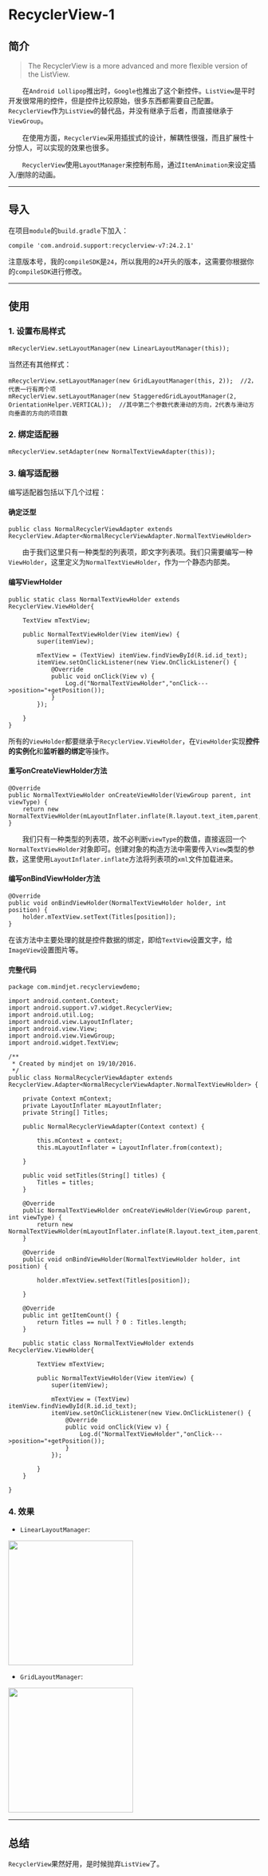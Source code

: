# RecyclerView-1

## 简介

>  
>The RecyclerView is a more advanced and more flexible version of the ListView.  
>  


　　在`Android Lollipop`推出时，`Google`也推出了这个新控件。`ListView`是平时开发很常用的控件，但是控件比较原始，很多东西都需要自己配置。`RecyclerView`作为`ListView`的替代品，并没有继承于后者，而直接继承于`ViewGroup`。  

　　在使用方面，`RecyclerView`采用插拔式的设计，解耦性很强，而且扩展性十分惊人，可以实现的效果也很多。  

　　`RecyclerView`使用`LayoutManager`来控制布局，通过`ItemAnimation`来设定插入/删除的动画。

---

## 导入
在项目`module`的`build.gradle`下加入：

```
compile 'com.android.support:recyclerview-v7:24.2.1'
```
注意版本号，我的`compileSDK`是`24`，所以我用的`24`开头的版本，这需要你根据你的`compileSDK`进行修改。

---


## 使用
### 1. 设置布局样式

```
mRecyclerView.setLayoutManager(new LinearLayoutManager(this));
```
当然还有其他样式：

```
mRecyclerView.setLayoutManager(new GridLayoutManager(this, 2));  //2，代表一行有两个项
mRecyclerView.setLayoutManager(new StaggeredGridLayoutManager(2, OrientationHelper.VERTICAL));  //其中第二个参数代表滑动的方向，2代表与滑动方向垂直的方向的项目数
```  

### 2. 绑定适配器

```
mRecyclerView.setAdapter(new NormalTextViewAdapter(this));
```

### 3. 编写适配器

编写适配器包括以下几个过程：  

#### 确定泛型 

```
public class NormalRecyclerViewAdapter extends RecyclerView.Adapter<NormalRecyclerViewAdapter.NormalTextViewHolder>
```

　　由于我们这里只有一种类型的列表项，即文字列表项。我们只需要编写一种`ViewHolder`，这里定义为`NormalTextViewHolder`，作为一个静态内部类。

#### 编写ViewHolder

```
public static class NormalTextViewHolder extends RecyclerView.ViewHolder{

    TextView mTextView;

    public NormalTextViewHolder(View itemView) {
        super(itemView);

        mTextView = (TextView) itemView.findViewById(R.id.id_text);
        itemView.setOnClickListener(new View.OnClickListener() {
            @Override
            public void onClick(View v) {
                Log.d("NormalTextViewHolder","onClick--->position="+getPosition());
            }
        });

    }
}
```

所有的`ViewHolder`都要继承于`RecyclerView.ViewHolder`，在`ViewHolder`实现**控件的实例化**和**监听器的绑定**等操作。

#### 重写onCreateViewHolder方法

```
@Override
public NormalTextViewHolder onCreateViewHolder(ViewGroup parent, int viewType) {
    return new NormalTextViewHolder(mLayoutInflater.inflate(R.layout.text_item,parent,false));
}
```

　　我们只有一种类型的列表项，故不必判断`viewType`的数值，直接返回一个`NormalTextViewHolder`对象即可。创建对象的构造方法中需要传入`View`类型的参数，这里使用`LayoutInflater.inflate`方法将列表项的`xml`文件加载进来。

#### 编写onBindViewHolder方法

```
@Override
public void onBindViewHolder(NormalTextViewHolder holder, int position) {
    holder.mTextView.setText(Titles[position]);
}
```
在该方法中主要处理的就是控件数据的绑定，即给`TextView`设置文字，给`ImageView`设置图片等。

#### 完整代码

```
package com.mindjet.recyclerviewdemo;

import android.content.Context;
import android.support.v7.widget.RecyclerView;
import android.util.Log;
import android.view.LayoutInflater;
import android.view.View;
import android.view.ViewGroup;
import android.widget.TextView;

/**
 * Created by mindjet on 19/10/2016.
 */
public class NormalRecyclerViewAdapter extends RecyclerView.Adapter<NormalRecyclerViewAdapter.NormalTextViewHolder> {

    private Context mContext;
    private LayoutInflater mLayoutInflater;
    private String[] Titles;

    public NormalRecyclerViewAdapter(Context context) {

        this.mContext = context;
        this.mLayoutInflater = LayoutInflater.from(context);

    }

    public void setTitles(String[] titles) {
        Titles = titles;
    }

    @Override
    public NormalTextViewHolder onCreateViewHolder(ViewGroup parent, int viewType) {
        return new NormalTextViewHolder(mLayoutInflater.inflate(R.layout.text_item,parent,false));
    }

    @Override
    public void onBindViewHolder(NormalTextViewHolder holder, int position) {

        holder.mTextView.setText(Titles[position]);

    }

    @Override
    public int getItemCount() {
        return Titles == null ? 0 : Titles.length;
    }

    public static class NormalTextViewHolder extends RecyclerView.ViewHolder{

        TextView mTextView;

        public NormalTextViewHolder(View itemView) {
            super(itemView);

            mTextView = (TextView) itemView.findViewById(R.id.id_text);
            itemView.setOnClickListener(new View.OnClickListener() {
                @Override
                public void onClick(View v) {
                    Log.d("NormalTextViewHolder","onClick--->position="+getPosition());
                }
            });

        }
    }

}
```

### 4. 效果
- `LinearLayoutManager`:  
<img src="screenshots/recycler-view-screen-1.png" width="250"/>  


- `GridLayoutManager`:  
<img src="screenshots/recycler-view-screen-2.png" width="250"/>


---

## 总结
`RecyclerView`果然好用，是时候抛弃`ListView`了。






